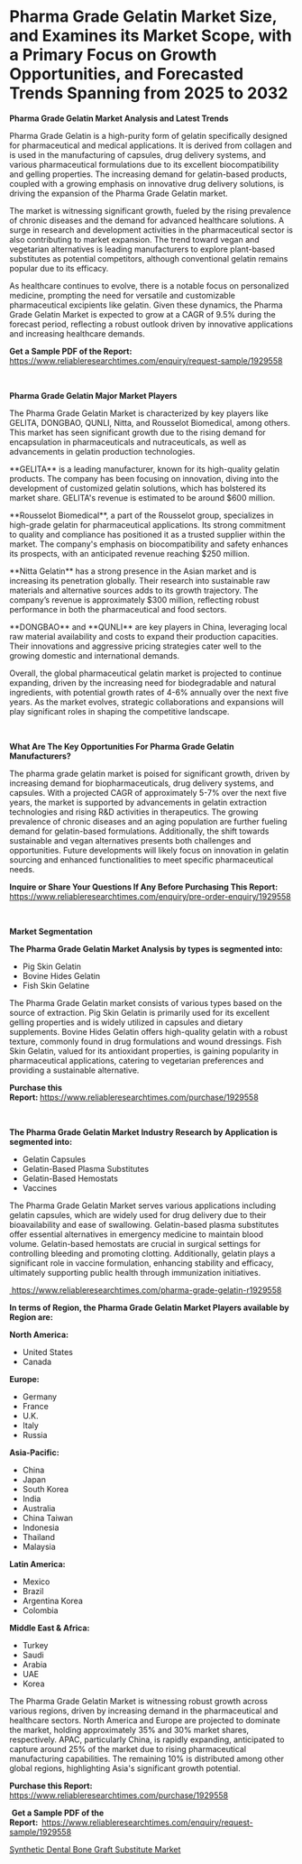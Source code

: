 <p><h1>Pharma Grade Gelatin Market Size, and Examines its Market Scope, with a Primary Focus on Growth Opportunities, and Forecasted Trends Spanning from 2025 to 2032</h1></p><p><strong>Pharma Grade Gelatin Market Analysis and Latest Trends</strong></p>
<p><p>Pharma Grade Gelatin is a high-purity form of gelatin specifically designed for pharmaceutical and medical applications. It is derived from collagen and is used in the manufacturing of capsules, drug delivery systems, and various pharmaceutical formulations due to its excellent biocompatibility and gelling properties. The increasing demand for gelatin-based products, coupled with a growing emphasis on innovative drug delivery solutions, is driving the expansion of the Pharma Grade Gelatin market.</p><p>The market is witnessing significant growth, fueled by the rising prevalence of chronic diseases and the demand for advanced healthcare solutions. A surge in research and development activities in the pharmaceutical sector is also contributing to market expansion. The trend toward vegan and vegetarian alternatives is leading manufacturers to explore plant-based substitutes as potential competitors, although conventional gelatin remains popular due to its efficacy.</p><p>As healthcare continues to evolve, there is a notable focus on personalized medicine, prompting the need for versatile and customizable pharmaceutical excipients like gelatin. Given these dynamics, the Pharma Grade Gelatin Market is expected to grow at a CAGR of 9.5% during the forecast period, reflecting a robust outlook driven by innovative applications and increasing healthcare demands.</p></p>
<p><strong>Get a Sample PDF of the Report:&nbsp;</strong> <a href="https://www.reliableresearchtimes.com/enquiry/request-sample/1929558?utm_campaign=3585&utm_medium=2&utm_source=Github&utm_content=ia&utm_term=29032025&utm_id=pharma-grade-gelatin">https://www.reliableresearchtimes.com/enquiry/request-sample/1929558</a></p>
<p>&nbsp;</p>
<p><strong>Pharma Grade Gelatin Major Market Players</strong></p>
<p><p>The Pharma Grade Gelatin Market is characterized by key players like GELITA, DONGBAO, QUNLI, Nitta, and Rousselot Biomedical, among others. This market has seen significant growth due to the rising demand for encapsulation in pharmaceuticals and nutraceuticals, as well as advancements in gelatin production technologies.</p><p>**GELITA** is a leading manufacturer, known for its high-quality gelatin products. The company has been focusing on innovation, diving into the development of customized gelatin solutions, which has bolstered its market share. GELITA's revenue is estimated to be around $600 million.</p><p>**Rousselot Biomedical**, a part of the Rousselot group, specializes in high-grade gelatin for pharmaceutical applications. Its strong commitment to quality and compliance has positioned it as a trusted supplier within the market. The company's emphasis on biocompatibility and safety enhances its prospects, with an anticipated revenue reaching $250 million.</p><p>**Nitta Gelatin** has a strong presence in the Asian market and is increasing its penetration globally. Their research into sustainable raw materials and alternative sources adds to its growth trajectory. The company’s revenue is approximately $300 million, reflecting robust performance in both the pharmaceutical and food sectors.</p><p>**DONGBAO** and **QUNLI** are key players in China, leveraging local raw material availability and costs to expand their production capacities. Their innovations and aggressive pricing strategies cater well to the growing domestic and international demands.</p><p>Overall, the global pharmaceutical gelatin market is projected to continue expanding, driven by the increasing need for biodegradable and natural ingredients, with potential growth rates of 4-6% annually over the next five years. As the market evolves, strategic collaborations and expansions will play significant roles in shaping the competitive landscape.</p></p>
<p>&nbsp;</p>
<p><strong>What Are The Key Opportunities For Pharma Grade Gelatin Manufacturers?</strong></p>
<p><p>The pharma grade gelatin market is poised for significant growth, driven by increasing demand for biopharmaceuticals, drug delivery systems, and capsules. With a projected CAGR of approximately 5-7% over the next five years, the market is supported by advancements in gelatin extraction technologies and rising R&D activities in therapeutics. The growing prevalence of chronic diseases and an aging population are further fueling demand for gelatin-based formulations. Additionally, the shift towards sustainable and vegan alternatives presents both challenges and opportunities. Future developments will likely focus on innovation in gelatin sourcing and enhanced functionalities to meet specific pharmaceutical needs.</p></p>
<p><strong>Inquire or Share Your Questions If Any Before Purchasing This Report:</strong> <a href="https://www.reliableresearchtimes.com/enquiry/pre-order-enquiry/1929558?utm_campaign=3585&utm_medium=2&utm_source=Github&utm_content=ia&utm_term=29032025&utm_id=pharma-grade-gelatin">https://www.reliableresearchtimes.com/enquiry/pre-order-enquiry/1929558</a></p>
<p>&nbsp;</p>
<p><strong>Market Segmentation</strong></p>
<p><strong>The Pharma Grade Gelatin Market Analysis by types is segmented into:</strong></p>
<p><ul><li>Pig Skin Gelatin</li><li>Bovine Hides Gelatin</li><li>Fish Skin Gelatine</li></ul></p>
<p><p>The Pharma Grade Gelatin market consists of various types based on the source of extraction. Pig Skin Gelatin is primarily used for its excellent gelling properties and is widely utilized in capsules and dietary supplements. Bovine Hides Gelatin offers high-quality gelatin with a robust texture, commonly found in drug formulations and wound dressings. Fish Skin Gelatin, valued for its antioxidant properties, is gaining popularity in pharmaceutical applications, catering to vegetarian preferences and providing a sustainable alternative.</p></p>
<p><strong>Purchase this Report:&nbsp;</strong><a href="https://www.reliableresearchtimes.com/purchase/1929558?utm_campaign=3585&utm_medium=2&utm_source=Github&utm_content=ia&utm_term=29032025&utm_id=pharma-grade-gelatin">https://www.reliableresearchtimes.com/purchase/1929558</a></p>
<p>&nbsp;</p>
<p><strong>The Pharma Grade Gelatin Market Industry Research by Application is segmented into:</strong></p>
<p><ul><li>Gelatin Capsules</li><li>Gelatin-Based Plasma Substitutes</li><li>Gelatin-Based Hemostats</li><li>Vaccines</li></ul></p>
<p><p>The Pharma Grade Gelatin Market serves various applications including gelatin capsules, which are widely used for drug delivery due to their bioavailability and ease of swallowing. Gelatin-based plasma substitutes offer essential alternatives in emergency medicine to maintain blood volume. Gelatin-based hemostats are crucial in surgical settings for controlling bleeding and promoting clotting. Additionally, gelatin plays a significant role in vaccine formulation, enhancing stability and efficacy, ultimately supporting public health through immunization initiatives.</p></p>
<p><a href="https://www.reliableresearchtimes.com/pharma-grade-gelatin-r1929558?utm_campaign=3585&utm_medium=2&utm_source=Github&utm_content=ia&utm_term=29032025&utm_id=pharma-grade-gelatin">&nbsp;https://www.reliableresearchtimes.com/pharma-grade-gelatin-r1929558</a></p>
<p><strong>In terms of Region, the Pharma Grade Gelatin Market Players available by Region are:</strong></p>
<p>
    <p> <strong> North America: </strong>
        <ul>
            <li>United States</li>
            <li>Canada</li>
        </ul>
        </p> 
    <p> <strong> Europe: </strong>
        <ul>
            <li>Germany</li>
            <li>France</li>
            <li>U.K.</li>
            <li>Italy</li>
            <li>Russia</li>
        </ul>
        </p> 
    <p> <strong> Asia-Pacific: </strong>
        <ul>
            <li>China</li>
            <li>Japan</li>
            <li>South Korea</li>
            <li>India</li>
            <li>Australia</li>
            <li>China Taiwan</li>
            <li>Indonesia</li>
            <li>Thailand</li>
            <li>Malaysia</li>
        </ul>
        </p> 
    <p> <strong> Latin America: </strong>
        <ul>
            <li>Mexico</li>
            <li>Brazil</li>
            <li>Argentina Korea</li>
            <li>Colombia</li>
        </ul>
        </p> 
    <p> <strong> Middle East & Africa: </strong>
        <ul>
            <li>Turkey</li>
            <li>Saudi</li>
            <li>Arabia</li>
            <li>UAE</li>
            <li>Korea</li>
        </ul>
    </p>
    </p>
<p><p>The Pharma Grade Gelatin Market is witnessing robust growth across various regions, driven by increasing demand in the pharmaceutical and healthcare sectors. North America and Europe are projected to dominate the market, holding approximately 35% and 30% market shares, respectively. APAC, particularly China, is rapidly expanding, anticipated to capture around 25% of the market due to rising pharmaceutical manufacturing capabilities. The remaining 10% is distributed among other global regions, highlighting Asia's significant growth potential.</p></p>
<p><strong>Purchase this Report: </strong><a href="https://www.reliableresearchtimes.com/purchase/1929558?utm_campaign=3585&utm_medium=2&utm_source=Github&utm_content=ia&utm_term=29032025&utm_id=pharma-grade-gelatin">https://www.reliableresearchtimes.com/purchase/1929558</a></p>
<p>&nbsp;<strong>Get a Sample PDF of the Report:&nbsp;&nbsp;</strong><a href="https://www.reliableresearchtimes.com/enquiry/request-sample/1929558?utm_campaign=3585&utm_medium=2&utm_source=Github&utm_content=ia&utm_term=29032025&utm_id=pharma-grade-gelatin">https://www.reliableresearchtimes.com/enquiry/request-sample/1929558</a></p>
<p><strong></strong></p>
<p><p><a href="https://github.com/yepezkommakp/Market-Research-Report-List-1/blob/main/synthetic-dental-bone-graft-substitute-market.md?utm_campaign=3585&utm_medium=2&utm_source=Github&utm_content=ia&utm_term=29032025&utm_id=pharma-grade-gelatin">Synthetic Dental Bone Graft Substitute Market</a></p></p>